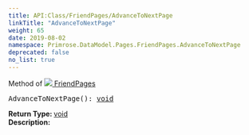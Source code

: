 ```yaml
---
title: API:Class/FriendPages/AdvanceToNextPage
linkTitle: "AdvanceToNextPage"
weight: 65
date: 2019-08-02
namespace: Primrose.DataModel.Pages.FriendPages.AdvanceToNextPage
deprecated: false
no_list: true
---
```

Method of <a href="/docs/api-reference/Class/FriendPages"><img src="/icons/silk/page_white.png"/>&nbsp;FriendPages</a>
<pre class="method-declaration">
AdvanceToNextPage(): <a class="type" href="/docs/api-reference/System/void">void</a></pre>
<b>Return Type: </b>
<a class="type" href="/docs/api-reference/System/void">void</a>
<br/>
<b>Description: </b>